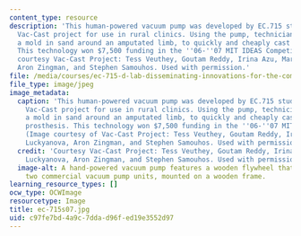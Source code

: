 ```yaml
---
content_type: resource
description: 'This human-powered vacuum pump was developed by EC.715 students on the
  Vac-Cast project for use in rural clinics. Using the pump, technicians can make
  a mold in sand around an amputated limb, to quickly and cheaply cast a fitted prosthesis.
  This technology won $7,500 funding in the ''06-''07 MIT IDEAS Competition. Image
  courtesy Vac-Cast Project: Tess Veuthey, Goutam Reddy, Irina Azu, Maria Luckyanova,
  Aron Zingman, and Stephen Samouhos. Used with permission.'
file: /media/courses/ec-715-d-lab-disseminating-innovations-for-the-common-good-spring-2007/c97fe7bd4a9c7ddad96fed19e3552d97_ec-715s07.jpg
file_type: image/jpeg
image_metadata:
  caption: 'This human-powered vacuum pump was developed by EC.715 students on the
    Vac-Cast project for use in rural clinics. Using the pump, technicians can make
    a mold in sand around an amputated limb, to quickly and cheaply cast a fitted
    prosthesis. This technology won $7,500 funding in the ''06-''07 MIT IDEAS Competition.
    (Image courtesy of Vac-Cast Project: Tess Veuthey, Goutam Reddy, Irina Azu, Maria
    Luckyanova, Aron Zingman, and Stephen Samouhos. Used with permission.)'
  credit: 'Courtesy Vac-Cast Project: Tess Veuthey, Goutam Reddy, Irina Azu, Maria
    Luckyanova, Aron Zingman, and Stephen Samouhos. Used with permission.'
  image-alt: A hand-powered vacuum pump features a wooden flywheel that connects to
    two commercial vacuum pump units, mounted on a wooden frame.
learning_resource_types: []
ocw_type: OCWImage
resourcetype: Image
title: ec-715s07.jpg
uid: c97fe7bd-4a9c-7dda-d96f-ed19e3552d97
---
```

